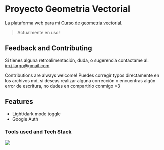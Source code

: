 # Proyecto Geometria Vectorial

La plataforma web para mi [Curso de geometria vectorial](https://imlargo-vectorial.vercel.app). 

> Actualmente en uso!

## Feedback and Contributing

Si tienes alguna retroalimentación, duda, o sugerencia contactame al: im.j.largo@gmail.com

Contributions are always welcome! Puedes corregir typos directamente en los archivos md, si deseas realizar alguna corrección o encuentras algún error de escritura, no dudes en compartirlo conmigo <3

## Features

- Light/dark mode toggle
- Google Auth

### Tools used and Tech Stack

<a href="https://skillicons.dev">
  <img src="https://skillicons.dev/icons?i=python,astro,js,html,sass,bootstrap,md,latex&theme=dark" />
</a>
